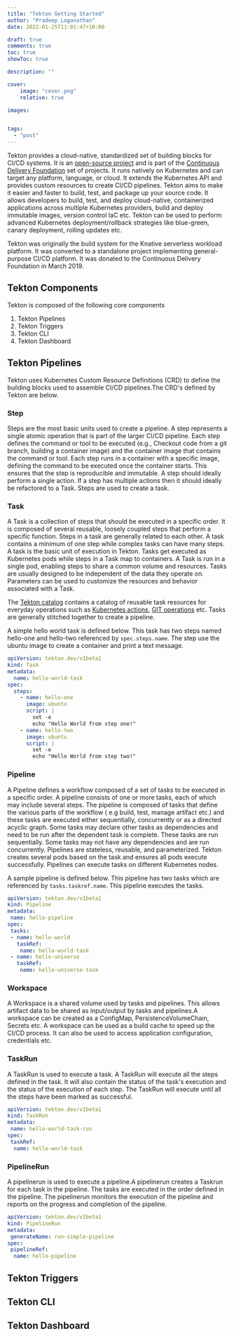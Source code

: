 ```yaml
---
title: "Tekton Getting Started"
author: "Pradeep Loganathan"
date: 2022-01-25T11:01:47+10:00

draft: true
comments: true
toc: true
showToc: true

description: ""

cover:
    image: "cover.png"
    relative: true

images:


tags:
  - "post"
---
```


Tekton provides a cloud-native, standardized set of building blocks for CI/CD systems. It is an [open-source project](https://github.com/tektoncd) and is part of the [Continuous Delivery Foundation](https://cd.foundation/projects/) set of projects. It runs natively on Kubernetes and can target any platform, language, or cloud. It extends the Kubernetes API and provides custom resources to create CI/CD pipelines. Tekton aims to make it easier and faster to build, test, and package up your source code. It allows developers to build, test, and deploy cloud-native, containerized applications across multiple Kubernetes providers, build and deploy immutable images, version control IaC etc. Tekton can be used to perform advanced Kubernetes deployment/rollback strategies like blue-green, canary deployment, rolling updates etc.

Tekton was originally the build system for the Knative serverless workload platform. It was converted to a standalone project implementing general-purpose CI/CD platform. It was donated to the Continuous Delivery Foundation in March 2019.

## Tekton Components

Tekton is composed of the following core components

1. Tekton Pipelines
2. Tekton Triggers
3. Tekton CLI
4. Tekton Dashboard

## Tekton Pipelines

Tekton uses Kubernetes Custom Resource Definitions (CRD) to define the building blocks used to assemble CI/CD pipelines.The CRD's defined by Tekton are below.

### Step

Steps are the most basic units used to create a pipeline. A step represents a single atomic operation that is part of the larger CI/CD pipeline. Each step defines the command or tool to be executed (e.g., Checkout code from a git branch, building a container image) and the container image that contains the command or tool. Each step runs in a container with a specific image, defining the command to be executed once the container starts. This ensures that the step is reproducible and immutable. A step should ideally perform a single action. If a step has multiple actions then it should ideally be refactored to a Task. Steps are used to create a task.

### Task

A Task is a collection of steps that should be executed in a specific order. It is composed of several reusable, loosely coupled steps that perform a specific function. Steps in a task are generally related to each other. A task contains a minimum of one step while complex tasks can have many steps. A task is the basic unit of execution in Tekton. Tasks get executed as Kubernetes pods while steps in a Task map to containers. A Task is run in a single pod, enabling steps to share a common volume and resources. Tasks are usually designed to be independent of the data they operate on. Parameters can be used to customize the resources and behavior associated with a Task.

The [Tekton catalog](https://github.com/tektoncd/catalog) contains a catalog of reusable task resources for everyday operations such as [Kubernetes actions](https://github.com/tektoncd/catalog/tree/main/task/kubernetes-actions), [GIT operations](https://github.com/tektoncd/catalog/tree/main/task/git-cli/0.3) etc. Tasks are generally stitched together to create a pipeline.

A simple hello world task is defined below. This task has two steps named hello-one and hello-two referenced by ``spec.steps.name``. The step use the ubuntu image to create a container and print a text message.

```yaml
apiVersion: tekton.dev/v1beta1
kind: Task
metadata:
  name: hello-world-task
spec:
  steps:
    - name: hello-one
      image: ubuntu
      script: |
        set -e
        echo "Hello World from step one!"
    - name: hello-two
      image: ubuntu
      script: |
        set -e
        echo "Hello World from step two!"
```

### Pipeline

A Pipeline defines a workflow composed of a set of tasks to be executed in a specific order. A pipeline consists of one or more tasks, each of which may include several steps. The pipeline is composed of tasks that define the various parts of the workflow ( e.g build, test, manage artifact etc.) and these tasks are executed either sequentially, concurrently or as a directed acyclic graph. Some tasks may declare other tasks as dependencies and need to be run after the dependent task is complete. These tasks are run sequentially. Some tasks may not have any dependencies and are run concurrently. Pipelines are stateless, reusable, and parameterized. Tekton creates several pods based on the task and ensures all pods execute successfully. Pipelines can execute tasks on different Kubernetes nodes.

A sample pipeline is defined below. This pipeline has two tasks which are referenced by ``tasks.taskref.name``. This pipeline executes the tasks.

```yaml
apiVersion: tekton.dev/v1beta1
kind: Pipeline
metadata:
 name: hello-pipeline
spec:
 tasks:
 - name: hello-world
   taskRef:
    name: hello-world-task
 - name: hello-universe
   taskRef:
    name: hello-universe-task
```

### Workspace

A Workspace is a shared volume used by tasks and pipelines. This allows artifact data to be shared as input/output by tasks and pipelines.A workspace can be created as a ConfigMap, PersistenceVolumeChain, Secrets etc. A workspace can be used as a build cache to speed up the CI/CD process. It can also be used to access application configuration, credentials etc.

### TaskRun

A TaskRun is used to execute a task. A TaskRun will execute all the steps defined in the task. It will also contain the status of the task's execution and the status of the execution of each step. The TaskRun will execute until all the steps have been marked as successful.

```yaml
apiVersion: tekton.dev/v1beta1
kind: TaskRun
metadata:
 name: hello-world-task-run
spec:
 taskRef:
  name: hello-world-task
```


### PipelineRun

A pipelinerun is used to execute a pipeline.A pipelinerun creates a Taskrun for each task in the pipeline. The tasks are executed in the order defined in the pipeline. The pipelinerun monitors the execution of the pipeline and reports on the progress and completion of the pipeline.

```yaml
apiVersion: tekton.dev/v1beta1
kind: PipelineRun
metadata:
 generateName: run-simple-pipeline
spec:
 pipelineRef:
  name: hello-pipeline
```

## Tekton Triggers

## Tekton CLI
## Tekton Dashboard
